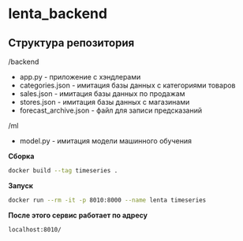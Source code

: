 # lenta_backend

## Структура репозитория
/backend
- app.py - приложение с хэндлерами
- categories.json - имитация базы данных с категориями товаров
- sales.json - имитация базы данных по продажам
- stores.json - имитация базы данных с магазинами
- forecast_archive.json - файл для записи предсказаний

/ml
- model.py - имитация модели машинного обучения

**Сборка**
```bash
docker build --tag timeseries .
```
**Запуск**
```bash
docker run --rm -it -p 8010:8000 --name lenta timeseries
```

**После этого сервис работает по адресу**
```bash
localhost:8010/
```
